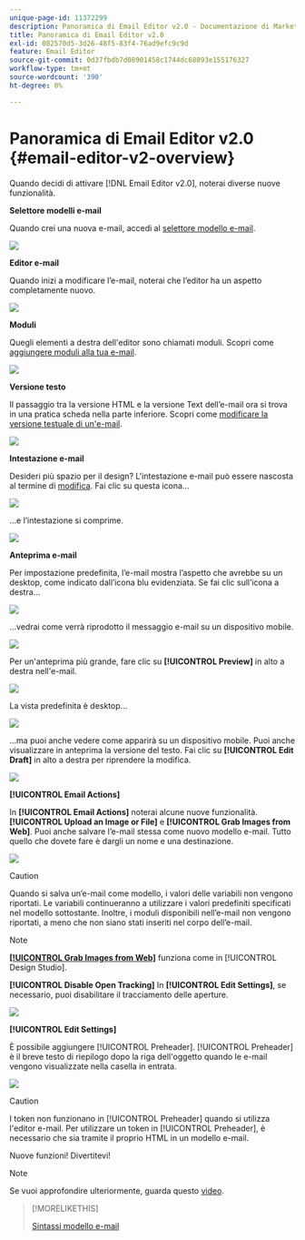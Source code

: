 ```yaml
---
unique-page-id: 11372299
description: Panoramica di Email Editor v2.0 - Documentazione di Marketo - Documentazione del prodotto
title: Panoramica di Email Editor v2.0
exl-id: 082570d5-3d26-48f5-83f4-76ad9efc9c9d
feature: Email Editor
source-git-commit: 0d37fbdb7d08901458c1744dc68893e155176327
workflow-type: tm+mt
source-wordcount: '390'
ht-degree: 0%

---
```


# Panoramica di Email Editor v2.0 {#email-editor-v2-overview}

Quando decidi di attivare [!DNL Email Editor v2.0], noterai diverse nuove funzionalità.

**Selettore modelli e-mail**

Quando crei una nuova e-mail, accedi al [selettore modello e-mail](/help/marketo/product-docs/email-marketing/general/email-editor-2/email-template-picker-overview.md).

![](assets/email-editor-v2-overview-1.png)

**Editor e-mail**

Quando inizi a modificare l’e-mail, noterai che l’editor ha un aspetto completamente nuovo.

![](assets/email-editor-v2-overview-2.png)

**Moduli**

Quegli elementi a destra dell&#39;editor sono chiamati moduli. Scopri come [aggiungere moduli alla tua e-mail](/help/marketo/product-docs/email-marketing/general/email-editor-2/add-modules-to-your-email.md).

![](assets/email-editor-v2-overview-3.png)

**Versione testo**

Il passaggio tra la versione HTML e la versione Text dell’e-mail ora si trova in una pratica scheda nella parte inferiore. Scopri come [modificare la versione testuale di un&#39;e-mail](/help/marketo/product-docs/email-marketing/general/creating-an-email/edit-the-text-version-of-an-email.md).

![](assets/email-editor-v2-overview-4.png)

**Intestazione e-mail**

Desideri più spazio per il design? L&#39;intestazione e-mail può essere nascosta al termine di [modifica](/help/marketo/product-docs/email-marketing/general/creating-an-email/edit-your-email-header.md). Fai clic su questa icona...

![](assets/email-editor-v2-overview-5.png)

...e l’intestazione si comprime.

![](assets/email-editor-v2-overview-6.png)

**Anteprima e-mail**

Per impostazione predefinita, l’e-mail mostra l’aspetto che avrebbe su un desktop, come indicato dall’icona blu evidenziata. Se fai clic sull’icona a destra...

![](assets/email-editor-v2-overview-7.png)

...vedrai come verrà riprodotto il messaggio e-mail su un dispositivo mobile.

![](assets/email-editor-v2-overview-8.png)

Per un&#39;anteprima più grande, fare clic su **[!UICONTROL Preview]** in alto a destra nell&#39;e-mail.

![](assets/email-editor-v2-overview-9.png)

La vista predefinita è desktop...

![](assets/email-editor-v2-overview-10.png)

...ma puoi anche vedere come apparirà su un dispositivo mobile. Puoi anche visualizzare in anteprima la versione del testo. Fai clic su **[!UICONTROL Edit Draft]** in alto a destra per riprendere la modifica.

![](assets/email-editor-v2-overview-11.png)

**[!UICONTROL Email Actions]**

In **[!UICONTROL Email Actions]** noterai alcune nuove funzionalità. **[!UICONTROL Upload an Image or File]** e **[!UICONTROL Grab Images from Web]**. Puoi anche salvare l’e-mail stessa come nuovo modello e-mail. Tutto quello che dovete fare è dargli un nome e una destinazione.

![](assets/email-editor-v2-overview-12.png)

>[!CAUTION]
>
>Quando si salva un’e-mail come modello, i valori delle variabili non vengono riportati. Le variabili continueranno a utilizzare i valori predefiniti specificati nel modello sottostante. Inoltre, i moduli disponibili nell’e-mail non vengono riportati, a meno che non siano stati inseriti nel corpo dell’e-mail.

>[!NOTE]
>
>**[[!UICONTROL Grab Images from Web]](/help/marketo/product-docs/demand-generation/images-and-files/grab-the-images-from-a-web-page.md)** funziona come in [!UICONTROL Design Studio].

**[!UICONTROL Disable Open Tracking]** In **[!UICONTROL Edit Settings]**, se necessario, puoi disabilitare il tracciamento delle aperture.

![](assets/email-editor-v2-overview-13.png)

**[!UICONTROL Edit Settings]**

È possibile aggiungere [!UICONTROL Preheader]. [!UICONTROL Preheader] è il breve testo di riepilogo dopo la riga dell&#39;oggetto quando le e-mail vengono visualizzate nella casella in entrata.

![](assets/email-editor-v2-overview-14.png)

>[!CAUTION]
>
>I token non funzionano in [!UICONTROL Preheader] quando si utilizza l&#39;editor e-mail. Per utilizzare un token in [!UICONTROL Preheader], è necessario che sia tramite il proprio HTML in un modello e-mail.

Nuove funzioni! Divertitevi!

>[!NOTE]
>
>Se vuoi approfondire ulteriormente, guarda questo [video](https://nation.marketo.com/videos/1463).

>[!MORELIKETHIS]
>
>[Sintassi modello e-mail](/help/marketo/product-docs/email-marketing/general/email-editor-2/email-template-syntax.md)
